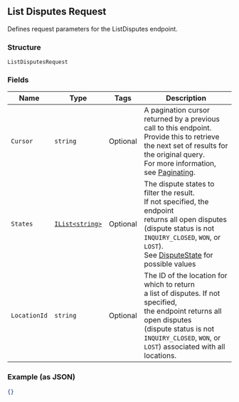 ## List Disputes Request

Defines request parameters for the ListDisputes endpoint.

### Structure

`ListDisputesRequest`

### Fields

| Name | Type | Tags | Description |
|  --- | --- | --- | --- |
| `Cursor` | `string` | Optional | A pagination cursor returned by a previous call to this endpoint.<br>Provide this to retrieve the next set of results for the original query.<br>For more information, see [Paginating](https://developer.squareup.com/docs/basics/api101/pagination). |
| `States` | [`IList<string>`](/doc/models/dispute-state.md) | Optional | The dispute states to filter the result.<br>If not specified, the endpoint<br>returns all open disputes (dispute status is not<br>`INQUIRY_CLOSED`, `WON`, or `LOST`).<br>See [DisputeState](#type-disputestate) for possible values |
| `LocationId` | `string` | Optional | The ID of the location for which to return <br>a list of disputes. If not specified,<br>the endpoint returns all open disputes<br>(dispute status is not `INQUIRY_CLOSED`, `WON`, or <br>`LOST`) associated with all locations. |

### Example (as JSON)

```json
{}
```

